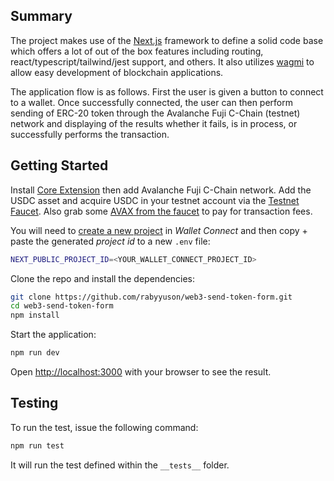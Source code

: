 ## Summary

The project makes use of the [Next.js](https://nextjs.org/) framework to define a solid code base which offers a lot of out of the box features including routing, react/typescript/tailwind/jest support, and others. It also utilizes [wagmi](https://wagmi.sh/) to allow easy development of blockchain applications.

The application flow is as follows. First the user is given a button to connect to a wallet. Once successfully connected, the user can then perform sending of ERC-20 token through the Avalanche Fuji C-Chain (testnet) network and displaying of the results whether it fails, is in process, or successfully performs the transaction.

## Getting Started

Install [Core Extension](https://chromewebstore.google.com/detail/core-crypto-wallet-nft-ex/agoakfejjabomempkjlepdflaleeobhb) then add Avalanche Fuji C-Chain network. Add the USDC asset and acquire USDC in
your testnet account via the [Testnet Faucet](https://test.core.app/tools/testnet-faucet/?subnet=c&token=usdcc). Also grab some [AVAX from the faucet](https://test.core.app/tools/testnet-faucet/?subnet=c&token=c) to pay for transaction fees.

You will need to [create a new project](https://cloud.walletconnect.com/) in *Wallet Connect* and then copy + paste the generated *project id* to a new `.env` file:

```bash
NEXT_PUBLIC_PROJECT_ID=<YOUR_WALLET_CONNECT_PROJECT_ID>
```

Clone the repo and install the dependencies:

```bash
git clone https://github.com/rabyyuson/web3-send-token-form.git
cd web3-send-token-form
npm install
```

Start the application:

```bash
npm run dev
```

Open [http://localhost:3000](http://localhost:3000) with your browser to see the result.

## Testing

To run the test, issue the following command:

```bash
npm run test
```

It will run the test defined within the `__tests__` folder.